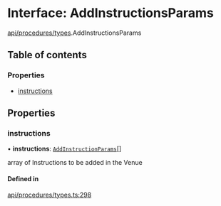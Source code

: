 # Interface: AddInstructionsParams

[api/procedures/types](../wiki/api.procedures.types).AddInstructionsParams

## Table of contents

### Properties

- [instructions](../wiki/api.procedures.types.AddInstructionsParams#instructions)

## Properties

### instructions

• **instructions**: [`AddInstructionParams`](../wiki/api.procedures.types.AddInstructionParams)[]

array of Instructions to be added in the Venue

#### Defined in

[api/procedures/types.ts:298](https://github.com/PolymathNetwork/polymesh-sdk/blob/299ce247/src/api/procedures/types.ts#L298)
